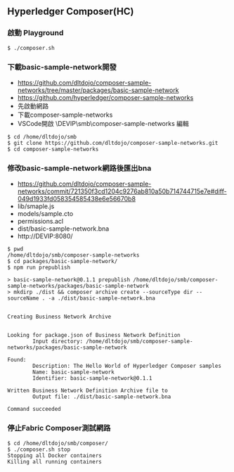 ## Hyperledger Composer(HC)


### 啟動 Playground 

```
$ ./composer.sh
```
### 下載basic-sample-network開發

* https://github.com/dltdojo/composer-sample-networks/tree/master/packages/basic-sample-network
* https://github.com/hyperledger/composer-sample-networks
* 先啟動網路
* 下載composer-sample-networks
* VSCode開啟 \\DEVIP\smb\composer-sample-networks 編輯

```
$ cd /home/dltdojo/smb
$ git clone https://github.com/dltdojo/composer-sample-networks.git
$ cd composer-sample-networks
```

### 修改basic-sample-network網路後匯出bna

* https://github.com/dltdojo/composer-sample-networks/commit/721350f3cd1204c9276ab810a50b714744715e7e#diff-049d1933fd058354585438e6e56670b8
* lib/smaple.js 
* models/sample.cto
* permissions.acl
* dist/basic-sample-network.bna
* http://DEVIP:8080/

```
$ pwd
/home/dltdojo/smb/composer-sample-networks
$ cd packages/basic-sample-network/
$ npm run prepublish

> basic-sample-network@0.1.1 prepublish /home/dltdojo/smb/composer-sample-networks/packages/basic-sample-network
> mkdirp ./dist && composer archive create --sourceType dir --sourceName . -a ./dist/basic-sample-network.bna


Creating Business Network Archive


Looking for package.json of Business Network Definition
        Input directory: /home/dltdojo/smb/composer-sample-networks/packages/basic-sample-network

Found:
        Description: The Hello World of Hyperledger Composer samples
        Name: basic-sample-network
        Identifier: basic-sample-network@0.1.1

Written Business Network Definition Archive file to
        Output file: ./dist/basic-sample-network.bna

Command succeeded
```

### 停止Fabric Composer測試網路

```
$ cd /home/dltdojo/smb/composer/
$ ./composer.sh stop
Stopping all Docker containers
Killing all running containers
```